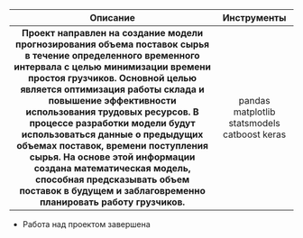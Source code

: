 
| Описание | Инструменты |
|:-----------------------:|:---------:|
| __Проект направлен на создание модели прогнозирования объема поставок сырья в течение определенного временного интервала с целью минимизации времени простоя грузчиков. Основной целью является оптимизация работы склада и повышение эффективности использования трудовых ресурсов. В процессе разработки модели будут использоваться данные о предыдущих объемах поставок, времени поступления сырья. На основе этой информации создана математическая модель, способная предсказывать объем поставок в будущем и заблаговременно планировать работу грузчиков.__| pandas  matplotlib statsmodels catboost keras |
* Работа над проектом завершена
